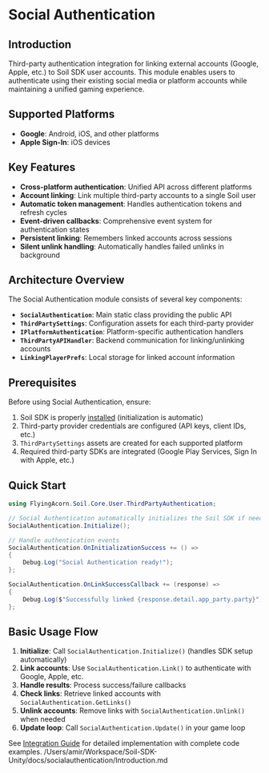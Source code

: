 # Social Authentication

## Introduction

Third-party authentication integration for linking external accounts (Google, Apple, etc.) to Soil SDK user accounts. This module enables users to authenticate using their existing social media or platform accounts while maintaining a unified gaming experience.

## Supported Platforms

- **Google**: Android, iOS, and other platforms
- **Apple Sign-In**: iOS devices

## Key Features

- **Cross-platform authentication**: Unified API across different platforms
- **Account linking**: Link multiple third-party accounts to a single Soil user
- **Automatic token management**: Handles authentication tokens and refresh cycles
- **Event-driven callbacks**: Comprehensive event system for authentication states
- **Persistent linking**: Remembers linked accounts across sessions
- **Silent unlink handling**: Automatically handles failed unlinks in background

## Architecture Overview

The Social Authentication module consists of several key components:

- **`SocialAuthentication`**: Main static class providing the public API
- **`ThirdPartySettings`**: Configuration assets for each third-party provider
- **`IPlatformAuthentication`**: Platform-specific authentication handlers
- **`ThirdPartyAPIHandler`**: Backend communication for linking/unlinking accounts
- **`LinkingPlayerPrefs`**: Local storage for linked account information

## Prerequisites

Before using Social Authentication, ensure:

1. Soil SDK is properly [installed](../Installation.md) (initialization is automatic)
2. Third-party provider credentials are configured (API keys, client IDs, etc.)
3. `ThirdPartySettings` assets are created for each supported platform
4. Required third-party SDKs are integrated (Google Play Services, Sign In with Apple, etc.)

## Quick Start

```csharp
using FlyingAcorn.Soil.Core.User.ThirdPartyAuthentication;

// Social Authentication automatically initializes the Soil SDK if needed
SocialAuthentication.Initialize();

// Handle authentication events
SocialAuthentication.OnInitializationSuccess += () =>
{
    Debug.Log("Social Authentication ready!");
};

SocialAuthentication.OnLinkSuccessCallback += (response) =>
{
    Debug.Log($"Successfully linked {response.detail.app_party.party}");
};
```

## Basic Usage Flow

1. **Initialize**: Call `SocialAuthentication.Initialize()` (handles SDK setup automatically)
2. **Link accounts**: Use `SocialAuthentication.Link()` to authenticate with Google, Apple, etc.
3. **Handle results**: Process success/failure callbacks
4. **Check links**: Retrieve linked accounts with `SocialAuthentication.GetLinks()`
5. **Unlink accounts**: Remove links with `SocialAuthentication.Unlink()` when needed
6. **Update loop**: Call `SocialAuthentication.Update()` in your game loop

See [Integration Guide](Integration.md) for detailed implementation with complete code examples.</content>
<parameter name="filePath">/Users/amir/Workspace/Soil-SDK-Unity/docs/socialauthentication/Introduction.md